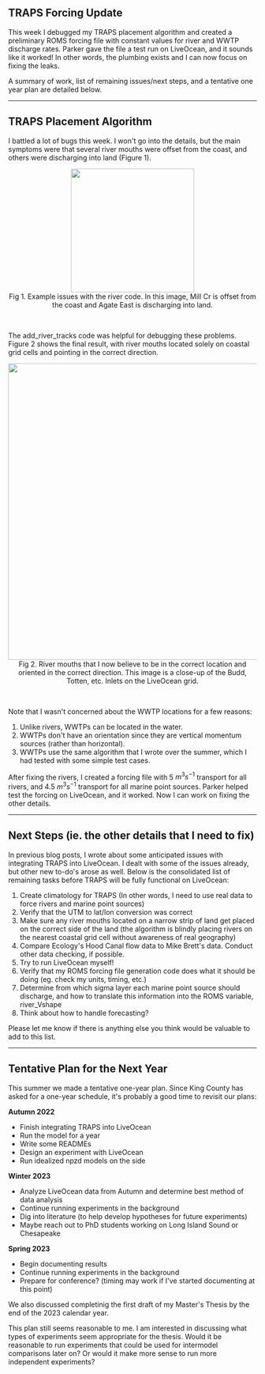 ## TRAPS Forcing Update

This week I debugged my TRAPS placement algorithm and created a preliminary ROMS forcing file with constant values for river and WWTP discharge rates. Parker gave the file a test run on LiveOcean, and it sounds like it worked!
In other words, the plumbing exists and I can now focus on fixing the leaks.

A summary of work, list of remaining issues/next steps, and a tentative one year plan are detailed below.

---
## TRAPS Placement Algorithm

I battled a lot of bugs this week. I won't go into the details, but the main symptoms were that several river mouths were offset from the coast, and others were discharging into land (Figure 1).

<p style="text-align:center;"><img src="https://user-images.githubusercontent.com/15829099/196086257-f87196c4-d5cb-4b4c-a113-29efb569e776.png" width="250"/><br>Fig 1. Example issues with the river code. In this image, Mill Cr is offset from the coast and Agate East is discharging into land.</p><br>

The add_river_tracks code was helpful for debugging these problems. Figure 2 shows the final result, with river mouths located solely on coastal grid cells and pointing in the correct direction.

<p style="text-align:center;"><img src="https://user-images.githubusercontent.com/15829099/196086305-d231b8a7-70e0-48d7-8503-e134ed7f715b.png" width="600"/><br>Fig 2. River mouths that I now believe to be in the correct location and oriented in the correct direction. This image is a close-up of the Budd, Totten, etc. Inlets on the LiveOcean grid.</p><br>

Note that I wasn't concerned about the WWTP locations for a few reasons:
1. Unlike rivers, WWTPs can be located in the water.
2. WWTPs don't have an orientation since they are vertical momentum sources (rather than horizontal).
3. WWTPs use the same algorithm that I wrote over the summer, which I had tested with some simple test cases.

After fixing the rivers, I created a forcing file with 5 $m^3 s^{-1}$ transport for all rivers, and 4.5 $m^3 s^{-1}$ transport for all marine point sources. Parker helped test the forcing on LiveOcean, and it worked. Now I can work on fixing the other details.

---
## Next Steps (ie. the other details that I need to fix)

In previous blog posts, I wrote about some anticipated issues with integrating TRAPS into LiveOcean. I dealt with some of the issues already, but other new to-do's arose as well. Below is the consolidated list of remaining tasks before TRAPS will be fully functional on LiveOcean:

1. Create climatology for TRAPS (In other words, I need to use real data to force rivers and marine point sources)
2. Verify that the UTM to lat/lon conversion was correct
3. Make sure any river mouths located on a narrow strip of land get placed on the correct side of the land (the algorithm is blindly placing rivers on the nearest coastal grid cell without awareness of real geography)
4. Compare Ecology's Hood Canal flow data to Mike Brett's data. Conduct other data checking, if possible.
5. Try to run LiveOcean myself!
6. Verify that my ROMS forcing file generation code does what it should be doing (eg. check my units, timing, etc.)
7. Determine from which sigma layer each marine point source should discharge, and how to translate this information into the ROMS variable, river_Vshape
8. Think about how to handle forecasting?

Please let me know if there is anything else you think would be valuable to add to this list.

---
## Tentative Plan for the Next Year

This summer we made a tentative one-year plan. Since King County has asked for a one-year schedule, it's probably a good time to revisit our plans:

**Autumn 2022**
- Finish integrating TRAPS into LiveOcean
- Run the model for a year
- Write some READMEs
- Design an experiment with LiveOcean
- Run idealized npzd models on the side
  
**Winter 2023**
- Analyze LiveOcean data from Autumn and determine best method of data analysis
- Continue running experiments in the background
- Dig into literature (to help develop hypotheses for future experiments)
- Maybe reach out to PhD students working on Long Island Sound or Chesapeake

**Spring 2023**
- Begin documenting results
- Continue running experiments in the background
- Prepare for conference? (timing may work if I've started documenting at this point)

We also discussed completinig the first draft of my Master's Thesis by the end of the 2023 calendar year.

This plan still seems reasonable to me. I am interested in discussing what types of experiments seem appropriate for the thesis. Would it be reasonable to run experiments that could be used for intermodel comparisons later on? Or would it make more sense to run more independent experiments?